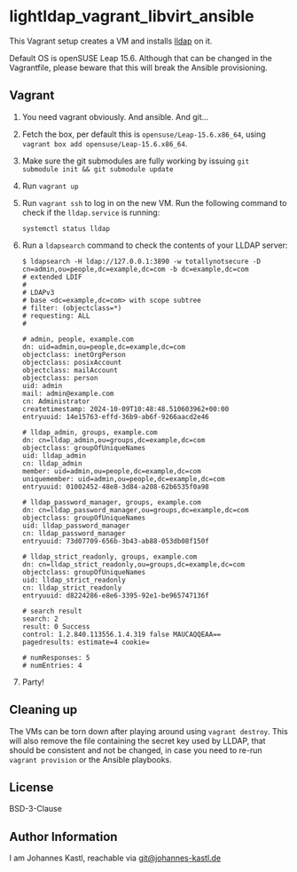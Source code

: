 # lightldap_vagrant_libvirt_ansible

This Vagrant setup creates a VM and installs
[lldap](https://github.com/lldap/lldap) on it.

Default OS is openSUSE Leap 15.6. Although that can be changed in the
Vagrantfile, please beware that this will break the Ansible provisioning.

## Vagrant

1. You need vagrant obviously. And ansible. And git...
1. Fetch the box, per default this is `opensuse/Leap-15.6.x86_64`, using
   `vagrant box add opensuse/Leap-15.6.x86_64`.
1. Make sure the git submodules are fully working by issuing `git submodule init
   && git submodule update`
1. Run `vagrant up`
1. Run `vagrant ssh` to log in on the new VM. Run the following command to check
   if the `lldap.service` is running:

   ```
   systemctl status lldap
   ```

1. Run a `ldapsearch` command to check the contents of your LLDAP server:

   ```
   $ ldapsearch -H ldap://127.0.0.1:3890 -w totallynotsecure -D cn=admin,ou=people,dc=example,dc=com -b dc=example,dc=com
   # extended LDIF
   #
   # LDAPv3
   # base <dc=example,dc=com> with scope subtree
   # filter: (objectclass=*)
   # requesting: ALL
   #

   # admin, people, example.com
   dn: uid=admin,ou=people,dc=example,dc=com
   objectclass: inetOrgPerson
   objectclass: posixAccount
   objectclass: mailAccount
   objectclass: person
   uid: admin
   mail: admin@example.com
   cn: Administrator
   createtimestamp: 2024-10-09T10:48:48.510603962+00:00
   entryuuid: 14e15763-effd-36b9-ab6f-9266aacd2e46

   # lldap_admin, groups, example.com
   dn: cn=lldap_admin,ou=groups,dc=example,dc=com
   objectclass: groupOfUniqueNames
   uid: lldap_admin
   cn: lldap_admin
   member: uid=admin,ou=people,dc=example,dc=com
   uniquemember: uid=admin,ou=people,dc=example,dc=com
   entryuuid: 01002452-48e8-3d84-a208-62b6535f0a98

   # lldap_password_manager, groups, example.com
   dn: cn=lldap_password_manager,ou=groups,dc=example,dc=com
   objectclass: groupOfUniqueNames
   uid: lldap_password_manager
   cn: lldap_password_manager
   entryuuid: 73d07709-656b-3b43-ab88-053db08f150f

   # lldap_strict_readonly, groups, example.com
   dn: cn=lldap_strict_readonly,ou=groups,dc=example,dc=com
   objectclass: groupOfUniqueNames
   uid: lldap_strict_readonly
   cn: lldap_strict_readonly
   entryuuid: d8224286-e8e6-3395-92e1-be965747136f

   # search result
   search: 2
   result: 0 Success
   control: 1.2.840.113556.1.4.319 false MAUCAQQEAA==
   pagedresults: estimate=4 cookie=

   # numResponses: 5
   # numEntries: 4
   ```

1. Party!

## Cleaning up

The VMs can be torn down after playing around using `vagrant destroy`. This will
also remove the file containing the secret key used by LLDAP, that should be
consistent and not be changed, in case you need to re-run `vagrant provision` or
the Ansible playbooks.

## License

BSD-3-Clause

## Author Information

I am Johannes Kastl, reachable via git@johannes-kastl.de
